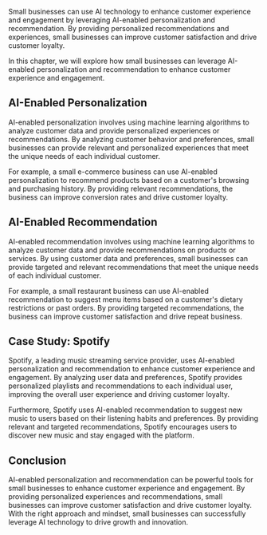 
Small businesses can use AI technology to enhance customer experience and engagement by leveraging AI-enabled personalization and recommendation. By providing personalized recommendations and experiences, small businesses can improve customer satisfaction and drive customer loyalty.

In this chapter, we will explore how small businesses can leverage AI-enabled personalization and recommendation to enhance customer experience and engagement.

AI-Enabled Personalization
--------------------------

AI-enabled personalization involves using machine learning algorithms to analyze customer data and provide personalized experiences or recommendations. By analyzing customer behavior and preferences, small businesses can provide relevant and personalized experiences that meet the unique needs of each individual customer.

For example, a small e-commerce business can use AI-enabled personalization to recommend products based on a customer's browsing and purchasing history. By providing relevant recommendations, the business can improve conversion rates and drive customer loyalty.

AI-Enabled Recommendation
-------------------------

AI-enabled recommendation involves using machine learning algorithms to analyze customer data and provide recommendations on products or services. By using customer data and preferences, small businesses can provide targeted and relevant recommendations that meet the unique needs of each individual customer.

For example, a small restaurant business can use AI-enabled recommendation to suggest menu items based on a customer's dietary restrictions or past orders. By providing targeted recommendations, the business can improve customer satisfaction and drive repeat business.

Case Study: Spotify
-------------------

Spotify, a leading music streaming service provider, uses AI-enabled personalization and recommendation to enhance customer experience and engagement. By analyzing user data and preferences, Spotify provides personalized playlists and recommendations to each individual user, improving the overall user experience and driving customer loyalty.

Furthermore, Spotify uses AI-enabled recommendation to suggest new music to users based on their listening habits and preferences. By providing relevant and targeted recommendations, Spotify encourages users to discover new music and stay engaged with the platform.

Conclusion
----------

AI-enabled personalization and recommendation can be powerful tools for small businesses to enhance customer experience and engagement. By providing personalized experiences and recommendations, small businesses can improve customer satisfaction and drive customer loyalty. With the right approach and mindset, small businesses can successfully leverage AI technology to drive growth and innovation.
